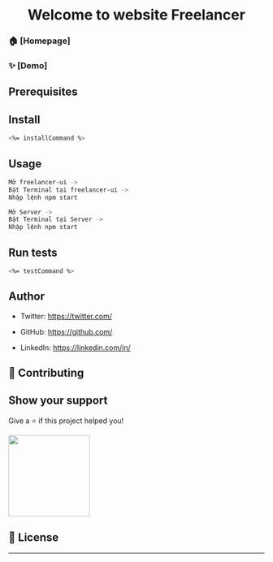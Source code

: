 <h1 align="center">Welcome to website Freelancer </h1>
<p>



### 🏠 [Homepage]

### ✨ [Demo]


## Prerequisites



## Install

```sh
<%= installCommand %>
```



## Usage

```sh
Mở freelancer-ui ->
Bật Terminal tại freelancer-ui ->
Nhập lệnh npm start

Mở Server ->
Bật Terminal tại Server ->
Nhập lệnh npm start
```



## Run tests

```sh
<%= testCommand %>
```



## Author


* Twitter: https://twitter.com/


* GitHub: https://github.com/


* LinkedIn: https://linkedin.com/in/

## 🤝 Contributing



## Show your support

Give a ⭐️ if this project helped you!

<a href="https://www.patreon.com/<%= authorPatreonUsername %>">
  <img src="https://c5.patreon.com/external/logo/become_a_patron_button@2x.png" width="160">
</a>


## 📝 License



***

